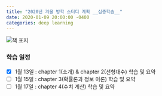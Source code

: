 ```yaml
---
title: "2020년 겨울 방학 스터디 계획 __심층학습__"
date: 2020-01-09 20:00:00 -0400
categories: deep learning
---
```


![책 표지](http://image.yes24.com/Goods/65576412/800x0)

### 학습 일정
- [x] 1월 13일 : chapter 1(소개) & chapter 2(선형대수) 학습 및 요약 
- [ ] 1월 15일 : chapter 3(확률론과 정보 이론) 학습 및 요약
- [ ] 1월 17일 : chapter 4(수치 계산) 학습 및 요약
